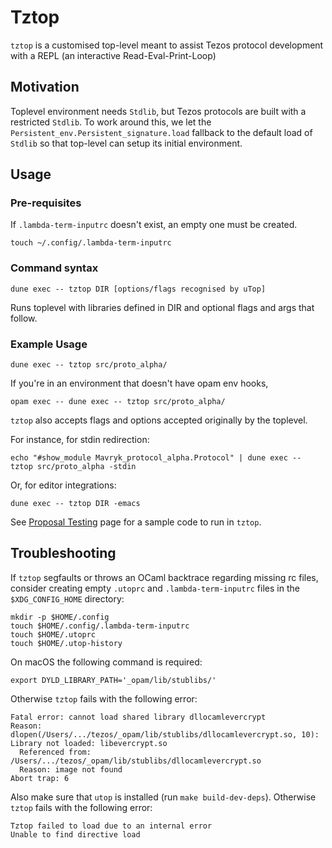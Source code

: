 # Tztop

`tztop` is a customised top-level meant to assist Tezos protocol development with a REPL (an interactive Read-Eval-Print-Loop)


## Motivation
Toplevel environment needs `Stdlib`, but Tezos protocols are built with a restricted `Stdlib`.
To work around this, we let the `Persistent_env.Persistent_signature.load` fallback to the default load of `Stdlib` so that top-level can setup its initial environment.


## Usage

### Pre-requisites

If `.lambda-term-inputrc` doesn't exist, an empty one must be created.

```
touch ~/.config/.lambda-term-inputrc
```

### Command syntax

```
dune exec -- tztop DIR [options/flags recognised by uTop]
```

Runs toplevel with libraries defined in DIR and optional flags and args that follow.

### Example Usage

```
dune exec -- tztop src/proto_alpha/
```

If you're in an environment that doesn't have opam env hooks, 


```
opam exec -- dune exec -- tztop src/proto_alpha/
```

`tztop` also accepts flags and options accepted originally by the toplevel.

For instance, for stdin redirection:

```
echo "#show_module Mavryk_protocol_alpha.Protocol" | dune exec -- tztop src/proto_alpha -stdin
```

Or, for editor integrations:

```
dune exec -- tztop DIR -emacs
```

See [Proposal Testing](https://tezos.gitlab.io/developer/proposal_testing.html)
page for a sample code to run in `tztop`.

## Troubleshooting

If `tztop` segfaults or throws an OCaml backtrace regarding missing rc files, consider creating empty `.utoprc` and `.lambda-term-inputrc` files in the `$XDG_CONFIG_HOME` directory:

```
mkdir -p $HOME/.config
touch $HOME/.config/.lambda-term-inputrc
touch $HOME/.utoprc
touch $HOME/.utop-history
```

On macOS the following command is required:

```
export DYLD_LIBRARY_PATH='_opam/lib/stublibs/'
```

Otherwise `tztop` fails with the following error:

```
Fatal error: cannot load shared library dllocamlevercrypt
Reason: dlopen(/Users/.../tezos/_opam/lib/stublibs/dllocamlevercrypt.so, 10): Library not loaded: libevercrypt.so
  Referenced from: /Users/.../tezos/_opam/lib/stublibs/dllocamlevercrypt.so
  Reason: image not found
Abort trap: 6
```

Also make sure that `utop` is installed (run `make build-dev-deps`).
Otherwise `tztop` fails with the following error:

```
Tztop failed to load due to an internal error
Unable to find directive load
```
